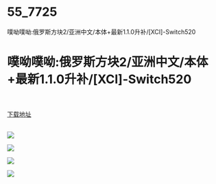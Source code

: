 # 55_7725
噗呦噗呦:俄罗斯方块2/亚洲中文/本体+最新1.1.0升补/[XCI]-Switch520
# 噗呦噗呦:俄罗斯方块2/亚洲中文/本体+最新1.1.0升补/[XCI]-Switch520
 <br/></br>
[下载地址](https://www.switch520.cc/article/7725 "下载地址")
<br/></br>

<p><span style="color: #ffffff;"><strong><img src="https://www.switch520.cc/muke_img/upload_art_editor_20201209-1_33661b7af18a8af44bdfa4de18f9130b.jpg"></strong></span></p>
<p><span style="color: #ffffff;"><strong><img src="https://www.switch520.cc/muke_img/upload_art_editor_20201209-1_be3c21913471aff506b7b061d2392f3a.jpg"></strong></span></p>
<p><span style="color: #ffffff;"><strong><img src="https://www.switch520.cc/muke_img/upload_art_editor_20201209-1_ac63a1477d0ac1f999a5f190e545af13.jpg"></strong></span></p>
<p><span style="color: #ffffff;"><strong><img src="https://www.switch520.cc/muke_img/upload_art_editor_20201209-1_6a4a8e1b4f4ce816f71fc72d3ab7ad28.jpg"></strong></span></p>
<p>&nbsp;</p>
<p>&nbsp;</p>
